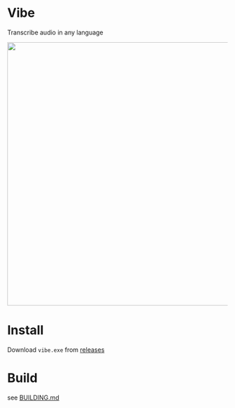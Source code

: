 # Vibe

Transcribe audio in any language

<img src="https://github.com/thewh1teagle/vibe/assets/61390950/d3b74b80-92ce-403d-8e8a-d97f71f9a761" width=600>

# Install
Download `vibe.exe` from [releases](https://github.com/thewh1teagle/vibe/releases)

# Build
see [BUILDING.md](BUILDING.md)


